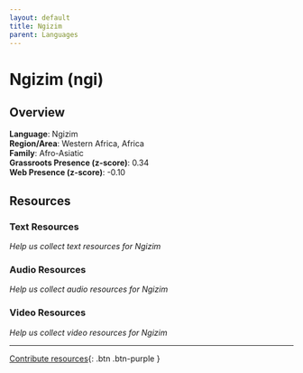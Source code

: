 ```yaml
---
layout: default
title: Ngizim
parent: Languages
---
```


# Ngizim (ngi)

## Overview

**Language**: Ngizim  
**Region/Area**: Western Africa, Africa  
**Family**: Afro-Asiatic  
**Grassroots Presence (z-score)**: 0.34  
**Web Presence (z-score)**: -0.10  

## Resources

### Text Resources
*Help us collect text resources for Ngizim*

### Audio Resources
*Help us collect audio resources for Ngizim*

### Video Resources
*Help us collect video resources for Ngizim*

---

[Contribute resources](https://forms.office.com/e/1SfLJx3u1r){: .btn .btn-purple }
